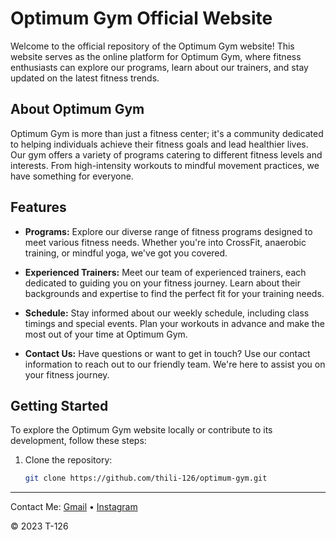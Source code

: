 # Optimum Gym Official Website

Welcome to the official repository of the Optimum Gym website! This website serves as the online platform for Optimum Gym, where fitness enthusiasts can explore our programs, learn about our trainers, and stay updated on the latest fitness trends.

## About Optimum Gym

Optimum Gym is more than just a fitness center; it's a community dedicated to helping individuals achieve their fitness goals and lead healthier lives. Our gym offers a variety of programs catering to different fitness levels and interests. From high-intensity workouts to mindful movement practices, we have something for everyone.

## Features

- **Programs:** Explore our diverse range of fitness programs designed to meet various fitness needs. Whether you're into CrossFit, anaerobic training, or mindful yoga, we've got you covered.

- **Experienced Trainers:** Meet our team of experienced trainers, each dedicated to guiding you on your fitness journey. Learn about their backgrounds and expertise to find the perfect fit for your training needs.

- **Schedule:** Stay informed about our weekly schedule, including class timings and special events. Plan your workouts in advance and make the most out of your time at Optimum Gym.

- **Contact Us:** Have questions or want to get in touch? Use our contact information to reach out to our friendly team. We're here to assist you on your fitness journey.

## Getting Started

To explore the Optimum Gym website locally or contribute to its development, follow these steps:

1. Clone the repository:

   ```bash
   git clone https://github.com/thili-126/optimum-gym.git

---

Contact Me: [Gmail](rathnayaka3548@gmail.com) &bull; [Instagram](https://www.instagram.com/morningstar_126/)

&copy; 2023 T-126
